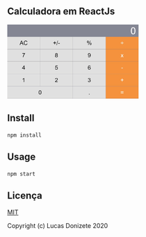 Calculadora em ReactJs
---
<img src="calculadoraReactJs.jpg" width="60%" height="60%" />

Install
---

`npm install`

Usage
---

`npm start`

## Licença

[MIT](http://opensource.org/licenses/MIT)

Copyright (c) Lucas Donizete 2020